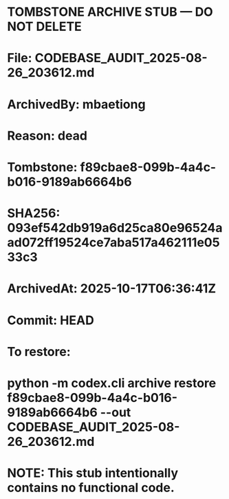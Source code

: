 # TOMBSTONE ARCHIVE STUB — DO NOT DELETE
# File: CODEBASE_AUDIT_2025-08-26_203612.md
# ArchivedBy: mbaetiong
# Reason: dead
# Tombstone: f89cbae8-099b-4a4c-b016-9189ab6664b6
# SHA256: 093ef542db919a6d25ca80e96524aad072ff19524ce7aba517a462111e0533c3
# ArchivedAt: 2025-10-17T06:36:41Z
# Commit: HEAD
#
# To restore:
#   python -m codex.cli archive restore f89cbae8-099b-4a4c-b016-9189ab6664b6 --out CODEBASE_AUDIT_2025-08-26_203612.md
#
# NOTE: This stub intentionally contains no functional code.
